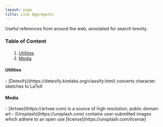 ```yaml
---
layout: page
title: Link Aggregator
---
```


Useful references from around the web, annotated for search brevity.


<h3>Table of Content</h3>
<ol style="margin: 20px;">
	<li><a href="#util">Utilities</a></li>
	<li><a href="#media">Media</a></li>
</ol>


<a name="util"></a>
<h4>Utilities</h4>
- [Detexify](https://detexify.kirelabs.org/classify.html) converts character sketches to LaTeX  


<a name="media"></a>
<h4>Media</h4>
- [Artvee](https://artvee.com) is a source of high resolution, public domain art  
- [Unsplash](https://unsplash.com) contains user-submitted images which adhere to an open use [license](https://unsplash.com/license)  
 
